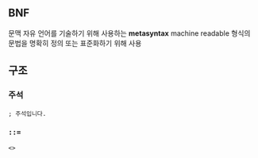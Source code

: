 
## BNF

문맥 자유 언어를 기술하기 위해 사용하는 **metasyntax**
machine readable 형식의 문법을 명확히 정의 또는 표준화하기 위해 사용

## 구조

### 주석
```bnf
; 주석입니다.
```

### `::=`

```bnf
<>
```